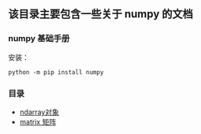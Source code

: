 ## 该目录主要包含一些关于 numpy 的文档

### numpy 基础手册

安装：
```shell
python -m pip install numpy
```

### 目录
* [ndarray对象](./ndarray.ipynb)
* [matrix 矩阵](./matrix.ipynb)